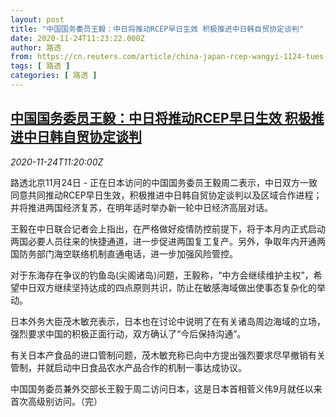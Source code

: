 ```yaml
---
layout: post
title: "中国国务委员王毅：中日将推动RCEP早日生效 积极推进中日韩自贸协定谈判"
date: 2020-11-24T11:23:22.000Z
author: 路透
from: https://cn.reuters.com/article/china-japan-rcep-wangyi-1124-tues-idCNKBS2841EE
tags: [ 路透 ]
categories: [ 路透 ]
---
```

<!--1606217002000-->
[中国国务委员王毅：中日将推动RCEP早日生效 积极推进中日韩自贸协定谈判](https://cn.reuters.com/article/china-japan-rcep-wangyi-1124-tues-idCNKBS2841EE)
------

<div>
<div><i>2020-11-24T11:20:00Z</i></div><p>路透北京11月24日 - 正在日本访问的中国国务委员王毅周二表示，中日双方一致同意共同推动RCEP早日生效，积极推进中日韩自贸协定谈判以及区域合作进程；并将推进两国经济复苏，在明年适时举办新一轮中日经济高层对话。</p><p>王毅在中日联合记者会上指出，在严格做好疫情防控前提下，将于本月内正式启动两国必要人员往来的快捷通道，进一步促进两国复工复产。另外，争取年内开通两国防务部门海空联络机制直通电话，进一步加强风险管控。</p><p>对于东海存在争议的钓鱼岛(尖阁诸岛)问题，王毅称，“中方会继续维护主权”，希望中日双方继续坚持达成的四点原则共识，防止在敏感海域做出使事态复杂化的举动。</p><p>日本外务大臣茂木敏充表示，日本也在讨论中说明了在有关诸岛周边海域的立场，强烈要求中国的积极正面行动，双方确认了“今后保持沟通”。</p><p>有关日本产食品的进口管制问题，茂木敏充称已向中方提出强烈要求尽早撤销有关管制，并就启动中日食品农水产品合作的机制一事达成协议。</p><p>中国国务委员兼外交部长王毅于周二访问日本，这是日本首相菅义伟9月就任以来首次高级别访问。（完）</p>
</div>
